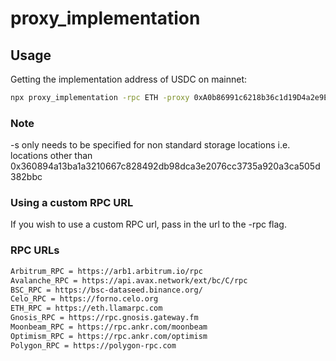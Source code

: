# proxy_implementation


## Usage

Getting the implementation address of USDC on mainnet:
```sh 
npx proxy_implementation -rpc ETH -proxy 0xA0b86991c6218b36c1d19D4a2e9Eb0cE3606eB48 -s 0x7050c9e0f4ca769c69bd3a8ef740bc37934f8e2c036e5a723fd8ee048ed3f8c3
```

### Note
-s only needs to be specified for non standard storage locations i.e. locations other than 0x360894a13ba1a3210667c828492db98dca3e2076cc3735a920a3ca505d382bbc

### Using a custom RPC URL

If you wish to use a custom RPC url, pass in the url to the -rpc flag.

### RPC URLs
```md
Arbitrum_RPC = https://arb1.arbitrum.io/rpc
Avalanche_RPC = https://api.avax.network/ext/bc/C/rpc
BSC_RPC = https://bsc-dataseed.binance.org/
Celo_RPC = https://forno.celo.org
ETH_RPC = https://eth.llamarpc.com
Gnosis_RPC = https://rpc.gnosis.gateway.fm
Moonbeam_RPC = https://rpc.ankr.com/moonbeam
Optimism_RPC = https://rpc.ankr.com/optimism
Polygon_RPC = https://polygon-rpc.com
```